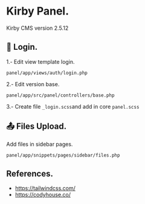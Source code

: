 # Kirby Panel.
Kirby CMS version 2.5.12

## 🔐 Login.
1.- Edit view template login.
```
panel/app/views/auth/login.php
```

2.- Edit version base.
```
panel/app/src/panel/controllers/base.php
```

3.- Create file `_login.scss`and add in core `panel.scss`

## 📤 Files Upload.
Add files in sidebar pages.
```
panel/app/snippets/pages/sidebar/files.php
```

## References.
* https://tailwindcss.com/
* https://codyhouse.co/
